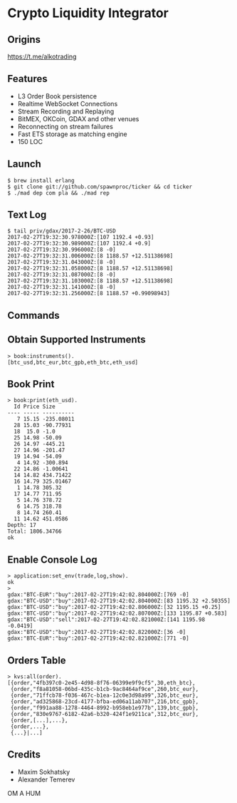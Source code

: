 Crypto Liquidity Integrator
===========================

Origins
-------

https://t.me/alkotrading

Features
--------

* L3 Order Book persistence
* Realtime WebSocket Connections
* Stream Recording and Replaying
* BitMEX, OKCoin, GDAX and other venues
* Reconnecting on stream failures
* Fast ETS storage as matching engine
* 150 LOC

Launch
------

```
$ brew install erlang
$ git clone git://github.com/spawnproc/ticker && cd ticker
$ ./mad dep com pla && ./mad rep
```

Text Log
--------

```
$ tail priv/gdax/2017-2-26/BTC-USD
2017-02-27T19:32:30.978000Z:[107 1192.4 +0.93]
2017-02-27T19:32:30.989000Z:[107 1192.4 +0.9]
2017-02-27T19:32:30.996000Z:[8 -0]
2017-02-27T19:32:31.006000Z:[8 1188.57 +12.51138698]
2017-02-27T19:32:31.043000Z:[8 -0]
2017-02-27T19:32:31.058000Z:[8 1188.57 +12.51138698]
2017-02-27T19:32:31.087000Z:[8 -0]
2017-02-27T19:32:31.103000Z:[8 1188.57 +12.51138698]
2017-02-27T19:32:31.141000Z:[8 -0]
2017-02-27T19:32:31.256000Z:[8 1188.57 +0.99098943]
```

Commands
--------

## Obtain Supported Instruments

```
> book:instruments().
[btc_usd,btc_eur,btc_gpb,eth_btc,eth_usd]
```

## Book Print

```
> book:print(eth_usd).
  Id Price Size
---- ----- ----------
   7 15.15 -235.08011
  28 15.03 -90.77931
  18  15.0 -1.0
  25 14.98 -50.09
  26 14.97 -445.21
  27 14.96 -201.47
  19 14.94 -54.09
   4 14.92 -300.894
  22 14.86 -1.00641
  14 14.82 434.71422
  16 14.79 325.01467
   1 14.78 305.32
  17 14.77 711.95
   5 14.76 378.72
   6 14.75 318.78
   8 14.74 260.41
  11 14.62 451.0586
Depth: 17
Total: 1806.34766
ok
```

## Enable Console Log

```
> application:set_env(trade,log,show).
ok
>
gdax:"BTC-EUR":"buy":2017-02-27T19:42:02.804000Z:[769 -0]
gdax:"BTC-USD":"buy":2017-02-27T19:42:02.804000Z:[83 1195.32 +2.50355]
gdax:"BTC-USD":"buy":2017-02-27T19:42:02.806000Z:[32 1195.15 +0.25]
gdax:"BTC-USD":"buy":2017-02-27T19:42:02.807000Z:[133 1195.87 +0.583]
gdax:"BTC-USD":"sell":2017-02-27T19:42:02.821000Z:[141 1195.98 -0.0419]
gdax:"BTC-USD":"buy":2017-02-27T19:42:02.822000Z:[36 -0]
gdax:"BTC-EUR":"buy":2017-02-27T19:42:02.821000Z:[771 -0]
```

## Orders Table

```
> kvs:all(order).
[{order,"4fb397c0-2e45-4d98-8f76-06399e9f9cf5",30,eth_btc},
 {order,"f8a81058-06bd-435c-b1cb-9ac8464af9ce",260,btc_eur},
 {order,"71ffcb78-f036-467c-b1ea-12c0e3d98a99",326,btc_eur},
 {order,"ad325868-23cd-4177-bfba-ed06a11ab707",216,btc_gpb},
 {order,"f991aa88-1278-4464-8992-b958eb1e977b",139,btc_gpb},
 {order,"830e9767-6182-42a6-b320-424f1e9211ca",312,btc_eur},
 {order,[...],...},
 {order,...},
 {...}|...]
```

Credits
-------

* Maxim Sokhatsky
* Alexander Temerev

OM A HUM
